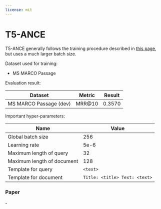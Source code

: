 ```yaml
---
license: mit
---
```


# T5-ANCE

T5-ANCE generally follows the training procedure described in [this page](https://openmatch.readthedocs.io/en/latest/dr-msmarco-passage.html), but uses a much larger batch size.

Dataset used for training:
- MS MARCO Passage

Evaluation result:

|Dataset|Metric|Result|
|---|---|---|
|MS MARCO Passage (dev) | MRR@10 | 0.3570|

Important hyper-parameters:

|Name|Value|
|---|---|
|Global batch size|256|
|Learning rate|5e-6|
|Maximum length of query|32|
|Maximum length of document|128|
|Template for query|`<text>`|
|Template for document|`Title: <title> Text: <text>`|

### Paper

\-